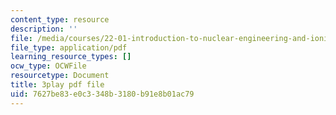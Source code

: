 ```yaml
---
content_type: resource
description: ''
file: /media/courses/22-01-introduction-to-nuclear-engineering-and-ionizing-radiation-fall-2016/7627be83e0c3348b3180b91e8b01ac79_i3CzkU4Ft9U.pdf
file_type: application/pdf
learning_resource_types: []
ocw_type: OCWFile
resourcetype: Document
title: 3play pdf file
uid: 7627be83-e0c3-348b-3180-b91e8b01ac79
---
```

